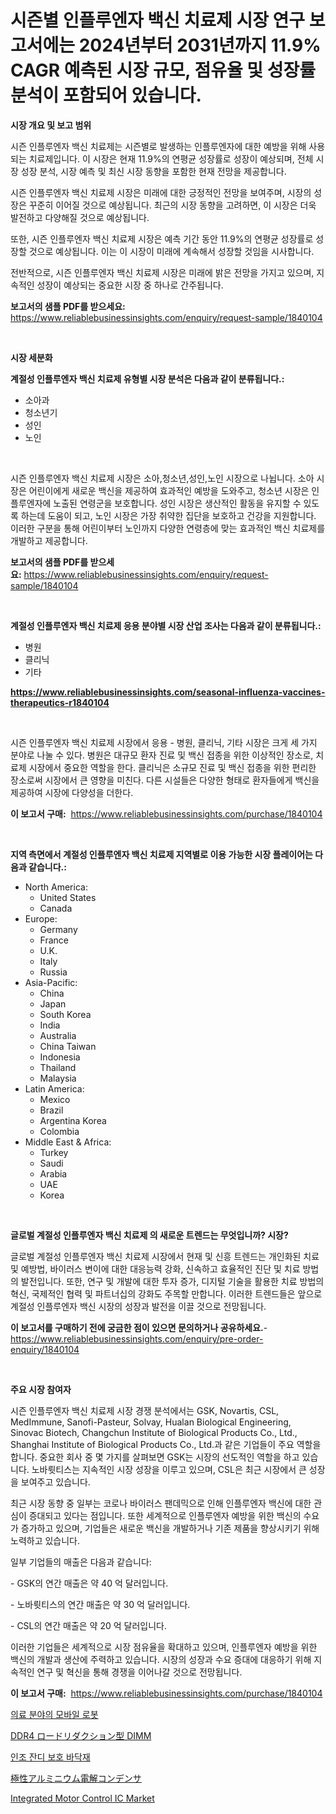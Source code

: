 <p><h1>시즌별 인플루엔자 백신 치료제 시장 연구 보고서에는 2024년부터 2031년까지 11.9% CAGR 예측된 시장 규모, 점유율 및 성장률 분석이 포함되어 있습니다.</h1></p><p><strong>시장 개요 및 보고 범위</strong></p>
<p><p>시즌 인플루엔자 백신 치료제는 시즌별로 발생하는 인플루엔자에 대한 예방을 위해 사용되는 치료제입니다. 이 시장은 현재 11.9%의 연평균 성장률로 성장이 예상되며, 전체 시장 성장 분석, 시장 예측 및 최신 시장 동향을 포함한 현재 전망을 제공합니다. </p><p>시즌 인플루엔자 백신 치료제 시장은 미래에 대한 긍정적인 전망을 보여주며, 시장의 성장은 꾸준히 이어질 것으로 예상됩니다. 최근의 시장 동향을 고려하면, 이 시장은 더욱 발전하고 다양해질 것으로 예상됩니다. </p><p>또한, 시즌 인플루엔자 백신 치료제 시장은 예측 기간 동안 11.9%의 연평균 성장률로 성장할 것으로 예상됩니다. 이는 이 시장이 미래에 계속해서 성장할 것임을 시사합니다. </p><p>전반적으로, 시즌 인플루엔자 백신 치료제 시장은 미래에 밝은 전망을 가지고 있으며, 지속적인 성장이 예상되는 중요한 시장 중 하나로 간주됩니다.</p></p>
<p><strong>보고서의 샘플 PDF를 받으세요:</strong> <a href="https://www.reliablebusinessinsights.com/enquiry/request-sample/1840104">https://www.reliablebusinessinsights.com/enquiry/request-sample/1840104</a></p>
<p>&nbsp;</p>
<p><strong>시장 세분화</strong></p>
<p><strong>계절성 인플루엔자 백신 치료제 유형별 시장 분석은 다음과 같이 분류됩니다.:</strong></p>
<p><ul><li>소아과</li><li>청소년기</li><li>성인</li><li>노인</li></ul></p>
<p>&nbsp;</p>
<p><p>시즌 인플루엔자 백신 치료제 시장은 소아,청소년,성인,노인 시장으로 나뉩니다. 소아 시장은 어린이에게 새로운 백신을 제공하여 효과적인 예방을 도와주고, 청소년 시장은 인플루엔자에 노출된 연령군을 보호합니다. 성인 시장은 생산적인 활동을 유지할 수 있도록 하는데 도움이 되고, 노인 시장은 가장 취약한 집단을 보호하고 건강을 지원합니다. 이러한 구분을 통해 어린이부터 노인까지 다양한 연령층에 맞는 효과적인 백신 치료제를 개발하고 제공합니다.</p></p>
<p><strong>보고서의 샘플 PDF를 받으세요:</strong>&nbsp;<a href="https://www.reliablebusinessinsights.com/enquiry/request-sample/1840104">https://www.reliablebusinessinsights.com/enquiry/request-sample/1840104</a></p>
<p>&nbsp;</p>
<p><strong> 계절성 인플루엔자 백신 치료제 응용 분야별 시장 산업 조사는 다음과 같이 분류됩니다.:</strong></p>
<p><ul><li>병원</li><li>클리닉</li><li>기타</li></ul></p>
<p><strong><a href="https://www.reliablebusinessinsights.com/seasonal-influenza-vaccines-therapeutics-r1840104">https://www.reliablebusinessinsights.com/seasonal-influenza-vaccines-therapeutics-r1840104</a></strong></p>
<p>&nbsp;</p>
<p><p>시즌 인플루엔자 백신 치료제 시장에서 응용 - 병원, 클리닉, 기타 시장은 크게 세 가지 분야로 나눌 수 있다. 병원은 대규모 환자 진료 및 백신 접종을 위한 이상적인 장소로, 치료제 시장에서 중요한 역할을 한다. 클리닉은 소규모 진료 및 백신 접종을 위한 편리한 장소로써 시장에서 큰 영향을 미친다. 다른 시설들은 다양한 형태로 환자들에게 백신을 제공하여 시장에 다양성을 더한다.</p></p>
<p><strong>이 보고서 구매:</strong>&nbsp; <a href="https://www.reliablebusinessinsights.com/purchase/1840104">https://www.reliablebusinessinsights.com/purchase/1840104</a></p>
<p>&nbsp;</p>
<p><strong>지역 측면에서 계절성 인플루엔자 백신 치료제 지역별로 이용 가능한 시장 플레이어는 다음과 같습니다.:</strong></p>
<p><ul>
    <li>
        North America:
        <ul>
            <li>United States</li>
            <li>Canada</li>
        </ul>
    </li>
    <li>
        Europe:
        <ul>
            <li>Germany</li>
            <li>France</li>
            <li>U.K.</li>
            <li>Italy</li>
            <li>Russia</li>
        </ul>
    </li>
    <li>
        Asia-Pacific:
        <ul>
            <li>China</li>
            <li>Japan</li>
            <li>South Korea</li>
            <li>India</li>
            <li>Australia</li>
            <li>China Taiwan</li>
            <li>Indonesia</li>
            <li>Thailand</li>
            <li>Malaysia</li>
        </ul>
    </li>
    <li>
        Latin America:
        <ul>
            <li>Mexico</li>
            <li>Brazil</li>
            <li>Argentina Korea</li>
            <li>Colombia</li>
        </ul>
    </li>
    <li>
        Middle East & Africa:
        <ul>
            <li>Turkey</li>
            <li>Saudi</li>
            <li>Arabia</li>
            <li>UAE</li>
            <li>Korea</li>
        </ul>
    </li>
    </ul></p>
<p>&nbsp;</p>
<p><strong>글로벌 계절성 인플루엔자 백신 치료제 의 새로운 트렌드는 무엇입니까? 시장?</strong></p>
<p><p>글로벌 계절성 인플루엔자 백신 치료제 시장에서 현재 및 신흥 트렌드는 개인화된 치료 및 예방법, 바이러스 변이에 대한 대응능력 강화, 신속하고 효율적인 진단 및 치료 방법의 발전입니다. 또한, 연구 및 개발에 대한 투자 증가, 디지털 기술을 활용한 치료 방법의 혁신, 국제적인 협력 및 파트너십의 강화도 주목할 만합니다. 이러한 트렌드들은 앞으로 계절성 인플루엔자 백신 시장의 성장과 발전을 이끌 것으로 전망됩니다.</p></p>
<p><strong>이 보고서를 구매하기 전에 궁금한 점이 있으면 문의하거나 공유하세요.</strong>- <a href="https://www.reliablebusinessinsights.com/enquiry/pre-order-enquiry/1840104">https://www.reliablebusinessinsights.com/enquiry/pre-order-enquiry/1840104</a></p>
<p>&nbsp;</p>
<p><strong>주요 시장 참여자</strong></p>
<p><p>시즌 인플루엔자 백신 치료제 시장 경쟁 분석에서는 GSK, Novartis, CSL, MedImmune, Sanofi-Pasteur, Solvay, Hualan Biological Engineering, Sinovac Biotech, Changchun Institute of Biological Products Co., Ltd., Shanghai Institute of Biological Products Co., Ltd.과 같은 기업들이 주요 역할을 합니다. 중요한 회사 중 몇 가지를 살펴보면 GSK는 시장의 선도적인 역할을 하고 있습니다. 노바륏티스는 지속적인 시장 성장을 이루고 있으며, CSL은 최근 시장에서 큰 성장을 보여주고 있습니다.</p><p>최근 시장 동향 중 일부는 코로나 바이러스 팬데믹으로 인해 인플루엔자 백신에 대한 관심이 증대되고 있다는 점입니다. 또한 세계적으로 인플루엔자 예방을 위한 백신의 수요가 증가하고 있으며, 기업들은 새로운 백신을 개발하거나 기존 제품을 향상시키기 위해 노력하고 있습니다.</p><p>일부 기업들의 매출은 다음과 같습니다:</p><p>- GSK의 연간 매출은 약 40 억 달러입니다.</p><p>- 노바륏티스의 연간 매출은 약 30 억 달러입니다.</p><p>- CSL의 연간 매출은 약 20 억 달러입니다.</p><p>이러한 기업들은 세계적으로 시장 점유율을 확대하고 있으며, 인플루엔자 예방을 위한 백신의 개발과 생산에 주력하고 있습니다. 시장의 성장과 수요 증대에 대응하기 위해 지속적인 연구 및 혁신을 통해 경쟁을 이어나갈 것으로 전망됩니다.</p></p>
<p><strong>이 보고서 구매:</strong>&nbsp;&nbsp;<a href="https://www.reliablebusinessinsights.com/purchase/1840104">https://www.reliablebusinessinsights.com/purchase/1840104</a></p>
<p><p><a href="https://medium.com/@cierrahayes645/%EC%9D%98%EB%A3%8C%EC%9A%A9-%EB%AA%A8%EB%B0%94%EC%9D%BC-%EB%A1%9C%EB%B4%87%EC%9D%98-%EC%8B%9C%EC%9E%A5-%EC%A0%90%EC%9C%A0%EC%9C%A8-%EC%A7%84%ED%99%94-%EB%B0%8F-%EC%8B%9C%EC%9E%A5-%EC%84%B1%EC%9E%A5-%ED%8A%B8%EB%A0%8C%EB%93%9C-2024%EB%85%84-2031%EB%85%84-d0b9fdbf384a">의료 분야의 모바일 로봇</a></p><p><a href="https://medium.com/@jacksonwiza1924/ddr4-load-reduced-dimm%E3%81%AE%E5%B8%82%E5%A0%B4%E8%A6%8F%E6%A8%A1%E3%81%A8%E5%B8%82%E5%A0%B4%E5%8B%95%E5%90%91-%E5%AE%8C%E5%85%A8%E3%81%AA%E6%A5%AD%E7%95%8C%E6%A6%82%E8%A6%81-2024%E5%B9%B4%E3%81%8B%E3%82%892031%E5%B9%B4%E3%81%BE%E3%81%A7-09223d136fa7">DDR4 ロードリダクション型 DIMM</a></p><p><a href="https://github.com/CliftonFisher9067/Market-Research-Report-List-2/blob/main/6310241102856.md">인조 잔디 보호 바닥재</a></p><p><a href="https://medium.com/@kelscdowell78456/%E3%82%A2%E3%83%AB%E3%83%9F%E3%83%8B%E3%82%A6%E3%83%A0%E9%9B%BB%E8%A7%A3%E3%82%B3%E3%83%B3%E3%83%87%E3%83%B3%E3%82%B5%E3%81%AE%E5%B8%82%E5%A0%B4%E5%88%86%E6%9E%90-%E3%81%9D%E3%81%AEcagr-%E5%B8%82%E5%A0%B4%E3%82%BB%E3%82%B0%E3%83%A1%E3%83%B3%E3%83%86%E3%83%BC%E3%82%B7%E3%83%A7%E3%83%B3-%E3%81%8A%E3%82%88%E3%81%B3%E3%82%B0%E3%83%AD%E3%83%BC%E3%83%90%E3%83%AB%E7%94%A3%E6%A5%AD%E6%A6%82%E8%A6%81-08906dfa9f41">極性アルミニウム電解コンデンサ</a></p><p><a href="https://issuu.com/reportprime-2/docs/integrated-motor-control-ic-market-size-2030.pptx">Integrated Motor Control IC Market</a></p></p>